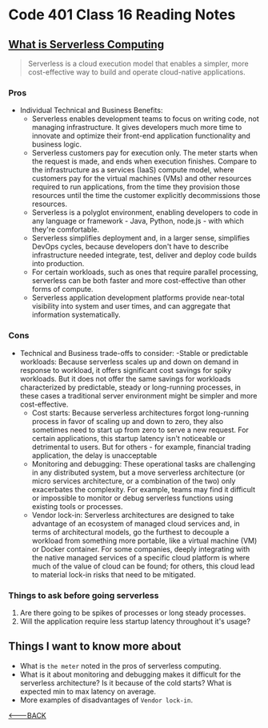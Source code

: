 # Code 401 Class 16 Reading Notes

## [What is Serverless Computing](https://www.ibm.com/cloud/learn/serverless)

> Serverless is a cloud execution model that enables a simpler, more cost-effective way to build and operate cloud-native applications.

### Pros

- Individual Technical and Business Benefits:
  - Serverless enables development teams to focus on writing code, not managing infrastructure. It gives developers much more time to innovate and optimize their front-end application functionality and business logic.
  - Serverless customers pay for execution only. The meter starts when the request is made, and ends when execution finishes. Compare to the infrastructure as a services (IaaS) compute model, where customers pay for the virtual machines (VMs) and other resources required to run applications, from the time they provision those resources until the time the customer explicitly decommissions those resources.
  - Serverless is a polyglot environment, enabling developers to code in any language or framework - Java, Python, node.js - with which they're comfortable.
  - Serverless simplifies deployment and, in a larger sense, simplifies DevOps cycles, because developers don't have to describe infrastructure needed integrate, test, deliver and deploy code builds into production.
  - For certain workloads, such as ones that require parallel processing, serverless can be both faster and more cost-effective than other forms of compute.
  - Serverless application development platforms provide near-total visibility into system and user times, and can aggregate that information systematically.

### Cons

- Technical and Business trade-offs to consider:
  -Stable or predictable workloads: Because serverless scales up and down on demand in response to workload, it offers significant cost savings for spiky workloads. But it does not offer the same savings for workloads characterized by predictable, steady or long-running processes, in these cases a traditional server environment might be simpler and more cost-effective.
  - Cost starts: Because serverless architectures forgot long-running process in favor of scaling up and down to zero, they also sometimes need to start up from zero to serve a new request. For certain applications, this startup latency isn't noticeable or detrimental to users. But for others - for example, financial trading application, the delay is unacceptable
  - Monitoring and debugging: These operational tasks are challenging in any distributed system, but a move serverless architecture (or micro services architecture, or a combination of the two) only exacerbates the complexity. For example, teams may find it difficult or impossible to monitor or debug serverless functions using existing tools or processes.
  - Vendor lock-in: Serverless architectures are designed to take advantage of an ecosystem of managed cloud services and, in terms of architectural models, go the furthest to decouple a workload from something more portable, like a virtual machine (VM) or Docker container. For some companies, deeply integrating with the native managed services of a specific cloud platform is where much of the value of cloud can be found; for others, this cloud lead to material lock-in risks that need to be mitigated.

### Things to ask before going serverless

1. Are there going to be spikes of processes or long steady processes.
2. Will the application require less startup latency throughout it's usage?

## Things I want to know more about

- What is `the meter` noted in the pros of serverless computing.
- What is it about monitoring and debugging makes it difficult for the serverless architecture? Is it because of the cold starts? What is expected min to max latency on average.
- More examples of disadvantages of `Vendor lock-in`.



[<---BACK](README.md)
